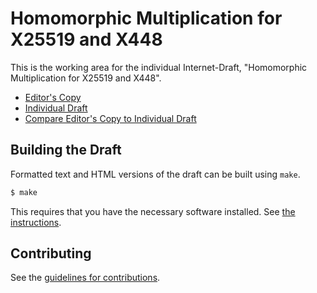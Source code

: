 # Homomorphic Multiplication for X25519 and X448

This is the working area for the individual Internet-Draft, "Homomorphic Multiplication for X25519 and X448".

* [Editor's Copy](https://bifurcation.github.io/draft-barnes-cfrg-mult-for-7748/#go.draft-barnes-cfrg-mult-for-7748.html)
* [Individual Draft](https://tools.ietf.org/html/draft-barnes-cfrg-mult-for-7748)
* [Compare Editor's Copy to Individual Draft](https://bifurcation.github.io/draft-barnes-cfrg-mult-for-7748/#go.draft-barnes-cfrg-mult-for-7748.diff)

## Building the Draft

Formatted text and HTML versions of the draft can be built using `make`.

```sh
$ make
```

This requires that you have the necessary software installed.  See
[the instructions](https://github.com/martinthomson/i-d-template/blob/master/doc/SETUP.md).


## Contributing

See the
[guidelines for contributions](https://github.com/bifurcation/draft-barnes-cfrg-mult-for-7748/blob/master/CONTRIBUTING.md).
